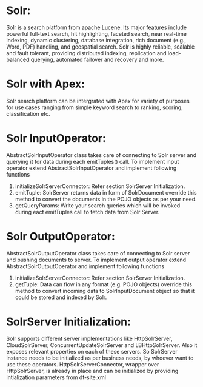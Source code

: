 Solr:
====
Solr is a search platform from apache Lucene.  Its major features include powerful full-text search, hit highlighting, faceted search, near real-time indexing, dynamic clustering, database integration, rich document (e.g., Word, PDF) handling, and geospatial search. Solr is highly reliable, scalable and fault tolerant, providing distributed indexing, replication and load-balanced querying, automated failover and recovery and more.

Solr with Apex:
=====================
Solr search platform can be intergrated with Apex for variety of purposes for use cases ranging from simple keyword search to ranking, scoring, classification etc.

Solr InputOperator:
==================
AbstractSolrInputOperator class takes care of connecting to Solr server and querying it for data during each emitTuples() call. To implement input operator extend AbstractSolrInputOperator and 
implement following functions

1. initializeSolrServerConnector: Refer section SolrServer Initialization.
2. emitTuple: SolrServer returns data in form of SolrDocument override this method to convert the documents in the POJO objects as per your need.
3. getQueryParams: Write your search queries which will be invoked during eact emitTuples call to fetch data from Solr Server.

Solr OutputOperator:
===================
AbstractSolrOutputOperator class takes care of connecting to Solr server and pushing documents to server. To implement output operator extend AbstractSolrOutputOperator and implement following
functions
1. initializeSolrServerConnector: Refer section SolrServer Initialization.
2. getTuple: Data can flow in any format (e.g. POJO objects) override this method to convert incoming data to SolrInputDocument object so that it could be stored and indexed by Solr.


SolrServer Initialization:
=========================
Solr supports different server implementations like HttpSolrServer, CloudSolrServer, ConcurrentUpdateSolrServer and LBHttpSolrServer. Also it exposes relevant properties on each of these servers.
So SolrServer instance needs to be initialized as per business needs, by whoever want to use these operators.
HttpSolrServerConnector, wrapper over HttpSolrServer, is already in place and can be initialized by providing intialization parameters from dt-site.xml




